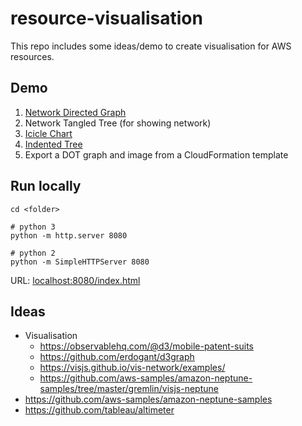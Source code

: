 # resource-visualisation

This repo includes some ideas/demo to create visualisation for AWS resources.

## Demo

1. [Network Directed Graph](https://kyhau.github.io/resource-visualisation/network-directed-graph/index.html) 
1. Network Tangled Tree (for showing network)
1. [Icicle Chart](https://kyhau.github.io/resource-visualisation/workspaces/icicle_chart/index.html)
1. [Indented Tree](https://kyhau.github.io/resource-visualisation/workspaces/indented_tree/index.html)
1. Export a DOT graph and image from a CloudFormation template

## Run locally

```
cd <folder>

# python 3
python -m http.server 8080

# python 2
python -m SimpleHTTPServer 8080
```

URL: [localhost:8080/index.html](localhost:8080/index.html)

## Ideas
- Visualisation
    - https://observablehq.com/@d3/mobile-patent-suits
    - https://github.com/erdogant/d3graph
    - https://visjs.github.io/vis-network/examples/
    - https://github.com/aws-samples/amazon-neptune-samples/tree/master/gremlin/visjs-neptune
- https://github.com/aws-samples/amazon-neptune-samples
- https://github.com/tableau/altimeter
